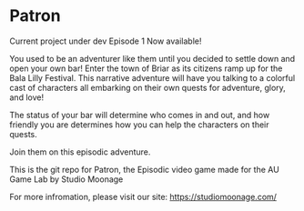 # Patron

Current project under dev
Episode 1 Now available!

You used to be an adventurer like them until you decided to settle down and open your own bar! Enter the town of Briar as its citizens ramp up for the Bala Lilly Festival. This narrative adventure will have you talking to a colorful cast of characters all embarking on their own quests for adventure, glory, and love!

The status of your bar will determine who comes in and out, and how friendly you are determines how you can help the characters on their quests.

Join them on this episodic adventure.

This is the git repo for Patron, the Episodic video game made for the AU Game Lab by Studio Moonage

For more infromation, please visit our site: https://studiomoonage.com/
